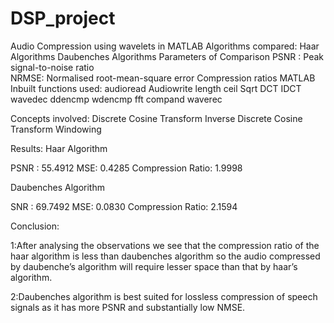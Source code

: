 # DSP_project
Audio Compression using wavelets in MATLAB
Algorithms compared:
  Haar Algorithms 
  Daubenches Algorithms 
Parameters of Comparison
  PSNR : Peak signal-to-noise ratio   
  NRMSE: Normalised root-mean-square error 
  Compression ratios
MATLAB Inbuilt functions used:
  audioread
  Audiowrite
  length
  ceil
  Sqrt
  DCT
  IDCT
  wavedec
  ddencmp
  wdencmp
  fft
  compand
  waverec

Concepts involved:
  Discrete Cosine Transform
  Inverse Discrete Cosine Transform
  Windowing

Results:
Haar Algorithm

PSNR :              55.4912
MSE:                0.4285
Compression Ratio:  1.9998

Daubenches Algorithm

SNR :               69.7492
MSE:                0.0830
Compression Ratio:  2.1594

Conclusion:

1:After analysing the observations we see that the compression ratio of the haar algorithm is less than daubenches algorithm so the audio compressed by daubenche’s algorithm will require lesser space than that by haar’s algorithm. 

2:Daubenches algorithm is best suited for lossless compression of speech signals as it has more PSNR  and substantially low NMSE. 





